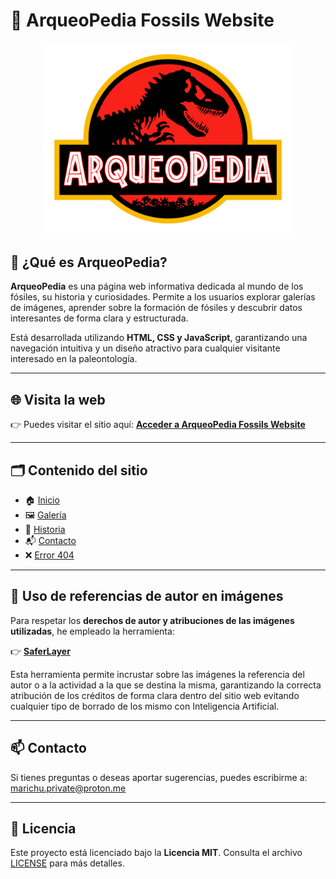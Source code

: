 # 🦖 ArqueoPedia Fossils Website

<div align="center">
    <img src="images/logo.png" alt="Logo ArqueoPedia" width="400"/>
</div>

## 🌿 ¿Qué es ArqueoPedia?

**ArqueoPedia** es una página web informativa dedicada al mundo de los fósiles, su historia y curiosidades. Permite a los usuarios explorar galerías de imágenes, aprender sobre la formación de fósiles y descubrir datos interesantes de forma clara y estructurada.

Está desarrollada utilizando **HTML, CSS y JavaScript**, garantizando una navegación intuitiva y un diseño atractivo para cualquier visitante interesado en la paleontología.

---

## 🌐 Visita la web

👉 Puedes visitar el sitio aquí: [**Acceder a ArqueoPedia Fossils Website**](https://marichu-kt.github.io/ArqueoPedia-Fossils-Website)

---

## 🗂️ Contenido del sitio

- 🏠 [Inicio](index.html)
- 🖼️ [Galería](galeria.html)
- 📜 [Historia](historia.html)
- 📬 [Contacto](contacto.html)
- ❌ [Error 404](404.html)

---

## 🔖 Uso de referencias de autor en imágenes

Para respetar los **derechos de autor y atribuciones de las imágenes utilizadas**, he empleado la herramienta:

👉 [**SaferLayer**](https://saferlayer.com/)

Esta herramienta permite incrustar sobre las imágenes la referencia del autor o a la actividad a la que se destina la misma, garantizando la correcta atribución de los créditos de forma clara dentro del sitio web evitando cualquier tipo de borrado de los mismo con Inteligencia Artificial.

---

## 📫 Contacto

Si tienes preguntas o deseas aportar sugerencias, puedes escribirme a: [marichu.private@proton.me](mailto:marichu.private@proton.me)

---

## 📄 Licencia

Este proyecto está licenciado bajo la **Licencia MIT**. Consulta el archivo [LICENSE](LICENSE) para más detalles.


